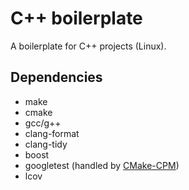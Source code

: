 # C++ boilerplate 

A boilerplate for C++ projects (Linux).

## Dependencies 

* make
* cmake 
* gcc/g++ 
* clang-format
* clang-tidy
* boost
* googletest (handled by [CMake-CPM](https://github.com/cpm-cmake/CPM.cmake))
* lcov
